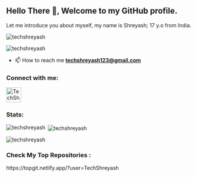 ## Hello There :wave:, Welcome to my GitHub profile.

Let me introduce you about myself, my name is Shreyash; 17 y.o from India.

<p align="left"> <img src="https://komarev.com/ghpvc/?username=techshreyash&label=Profile%20views&color=0e75b6&style=flat" alt="techshreyash" /> </p>

<p align="left"><img src="https://github-profile-trophy.vercel.app/?username=techshreyash" alt="techshreyash" /> </p>

- 📫 How to reach me **techshreyash123@gmail.com**

<h3 align="left">Connect with me:</h3>
<p align="left">

<a href="https://telegram.me/TechShreyash" target="blank"><img align="center" src="https://i.imgur.com/TzCA2Oh.png" alt="TechShreyash" height="40" width="40" /></a>
</p>


<h3 align="left">Stats:</h3>
<p><img align="left" src="https://github-readme-stats.vercel.app/api/top-langs?username=techshreyash&show_icons=true&locale=en&layout=compact" alt="techshreyash" /></p>

<p>&nbsp;<img align="center" src="https://github-readme-stats.vercel.app/api?username=techshreyash&show_icons=true&locale=en" alt="techshreyash" /></p>

<p><img align="center" src="https://github-readme-streak-stats.herokuapp.com/?user=techshreyash" alt="techshreyash" /></p>

<h3>Check My Top Repositories :</h3> https://topgit.netlify.app/?user=TechShreyash
